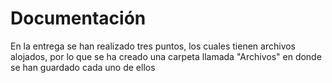 # Documentación

En la entrega se han realizado tres puntos, los cuales tienen archivos alojados, por lo que se ha creado una carpeta llamada "Archivos" en donde se han guardado cada uno de ellos
